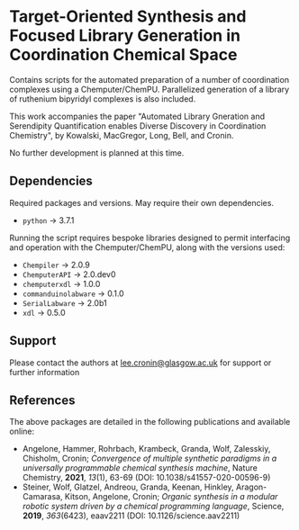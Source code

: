 # Target-Oriented Synthesis and Focused Library Generation in Coordination Chemical Space

Contains scripts for the automated preparation of a number of coordination complexes using a Chemputer/ChemPU. Parallelized generation of a library of ruthenium bipyridyl complexes is also included.

This work accompanies the paper "Automated Library Gneration and Serendipity Quantification enables Diverse Discovery in Coordination Chemistry", by Kowalski, MacGregor, Long, Bell, and Cronin.

No further development is planned at this time.

## Dependencies
Required packages and versions. May require their own dependencies.
* ```python``` -> 3.7.1

Running the script requires bespoke libraries designed to permit interfacing and operation with the Chemputer/ChemPU, along with the versions used:
* ```Chempiler``` -> 2.0.9
* ```ChemputerAPI``` -> 2.0.dev0
* ```chemputerxdl``` -> 1.0.0
* ```commanduinolabware``` -> 0.1.0
* ```SerialLabware``` -> 2.0b1
* ```xdl``` -> 0.5.0

## Support

Please contact the authors at lee.cronin@glasgow.ac.uk for support or further information

## References

The above packages are detailed in the following publications and available online:
* Angelone, Hammer, Rohrbach, Krambeck, Granda, Wolf, Zalesskiy, Chisholm, Cronin; *Convergence of multiple synthetic paradigms in a universally programmable chemical synthesis machine*, Nature Chemistry, **2021**, *13*(1), 63-69 (DOI: 10.1038/s41557-020-00596-9)
* Steiner, Wolf, Glatzel, Andreou, Granda, Keenan, Hinkley, Aragon-Camarasa, Kitson, Angelone, Cronin; *Organic synthesis in a modular robotic system driven by a chemical programming language*, Science, **2019**, *363*(6423), eaav2211 (DOI: 10.1126/science.aav2211)
